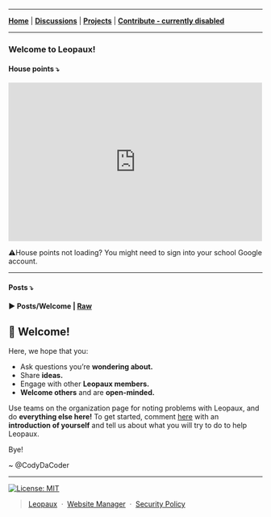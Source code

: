 ----

<p align="center">


<strong><a href="https://leopaux.github.io/web/">Home</a></strong>
|
<strong><a href="https://github.com/leopaux/web/discussions">Discussions</a></strong>
|
<strong><a href="https://github.com/orgs/leopaux/projects">Projects</a></strong>
|
<strong><a href="#nothing">Contribute - currently disabled</a></strong>
 
</p>

----

### Welcome to Leopaux!

#### House points ⤵

<iframe src="https://docs.google.com/spreadsheets/d/e/2PACX-1vQkHSu_9FTEW4goX9M6RwGO6HX6U90YDv968yreoRZDHWK5oFbrd7TjRFSvY4uByh1Nqq9TFedXvvjP/pubchart?oid=911793620&amp;format=interactive" width="503" height="314" scrolling="no" frameborder="0"></iframe>


⚠️House points not loading? You might need to sign into your school Google account.

----
#### Posts ⤵

#### ▶️ Posts/Welcome | [Raw](https://leopaux.github.io/web/posts/welcome.md)

## 👋 Welcome!
  Here, we hope that you:
  * Ask questions you’re **wondering about.**
  * Share **ideas.**
  * Engage with other **Leopaux members.**
  * **Welcome others** and are **open-minded.**

  Use teams on the organization page for noting problems with Leopaux, and do **everything else here!**
  To get started, comment [here](https://github.com/leopaux/web/discussions/1) with an **introduction of yourself** and tell us about what you will try to do to help Leopaux.

Bye!

~ @CodyDaCoder 

----


[![License: MIT](https://img.shields.io/badge/License-MIT-yellow.svg)](https://opensource.org/licenses/MIT)

> [Leopaux](https://leopaux.github.io/web/) &nbsp;&middot;&nbsp;
> [Website Manager](https://github.com/CodyDaCoder) &nbsp;&middot;&nbsp;
> [Security Policy](https://github.com/leopaux/web/security/policy)
